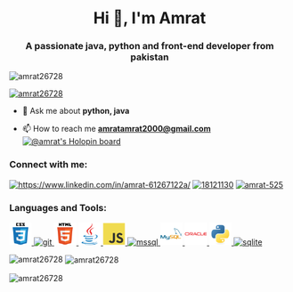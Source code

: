 <h1 align="center">Hi 👋, I'm Amrat</h1>
<h3 align="center">A passionate java, python and front-end developer from pakistan</h3>

<p align="left"> <img src="https://komarev.com/ghpvc/?username=amrat26728&label=Profile%20views&color=0e75b6&style=flat" alt="amrat26728" /> </p>

<p align="left"> <a href="https://github.com/ryo-ma/github-profile-trophy"><img src="https://github-profile-trophy.vercel.app/?username=amrat26728" alt="amrat26728" /></a> </p>

- 💬 Ask me about **python, java**

- 📫 How to reach me **amratamrat2000@gmail.com**
[![@amrat's Holopin board](https://holopin.io/api/user/board?user=amrat)](https://holopin.io/@amrat)

<h3 align="left">Connect with me:</h3>
<p align="left">
<a href="https://linkedin.com/in/https://www.linkedin.com/in/amrat-61267122a/" target="blank"><img align="center" src="https://raw.githubusercontent.com/rahuldkjain/github-profile-readme-generator/master/src/images/icons/Social/linked-in-alt.svg" alt="https://www.linkedin.com/in/amrat-61267122a/" height="30" width="40" /></a>
<a href="https://stackoverflow.com/users/18121130" target="blank"><img align="center" src="https://raw.githubusercontent.com/rahuldkjain/github-profile-readme-generator/master/src/images/icons/Social/stack-overflow.svg" alt="18121130" height="30" width="40" /></a>
<a href="https://www.leetcode.com/amrat-525" target="blank"><img align="center" src="https://raw.githubusercontent.com/rahuldkjain/github-profile-readme-generator/master/src/images/icons/Social/leet-code.svg" alt="amrat-525" height="30" width="40" /></a>
</p>

<h3 align="left">Languages and Tools:</h3>
<p align="left"> <a href="https://www.w3schools.com/css/" target="_blank" rel="noreferrer"> <img src="https://raw.githubusercontent.com/devicons/devicon/master/icons/css3/css3-original-wordmark.svg" alt="css3" width="40" height="40"/> </a> <a href="https://git-scm.com/" target="_blank" rel="noreferrer"> <img src="https://www.vectorlogo.zone/logos/git-scm/git-scm-icon.svg" alt="git" width="40" height="40"/> </a> <a href="https://www.w3.org/html/" target="_blank" rel="noreferrer"> <img src="https://raw.githubusercontent.com/devicons/devicon/master/icons/html5/html5-original-wordmark.svg" alt="html5" width="40" height="40"/> </a> <a href="https://www.java.com" target="_blank" rel="noreferrer"> <img src="https://raw.githubusercontent.com/devicons/devicon/master/icons/java/java-original.svg" alt="java" width="40" height="40"/> </a> <a href="https://developer.mozilla.org/en-US/docs/Web/JavaScript" target="_blank" rel="noreferrer"> <img src="https://raw.githubusercontent.com/devicons/devicon/master/icons/javascript/javascript-original.svg" alt="javascript" width="40" height="40"/> </a> <a href="https://www.microsoft.com/en-us/sql-server" target="_blank" rel="noreferrer"> <img src="https://www.svgrepo.com/show/303229/microsoft-sql-server-logo.svg" alt="mssql" width="40" height="40"/> </a> <a href="https://www.mysql.com/" target="_blank" rel="noreferrer"> <img src="https://raw.githubusercontent.com/devicons/devicon/master/icons/mysql/mysql-original-wordmark.svg" alt="mysql" width="40" height="40"/> </a> <a href="https://www.oracle.com/" target="_blank" rel="noreferrer"> <img src="https://raw.githubusercontent.com/devicons/devicon/master/icons/oracle/oracle-original.svg" alt="oracle" width="40" height="40"/> </a> <a href="https://www.python.org" target="_blank" rel="noreferrer"> <img src="https://raw.githubusercontent.com/devicons/devicon/master/icons/python/python-original.svg" alt="python" width="40" height="40"/> </a> <a href="https://www.sqlite.org/" target="_blank" rel="noreferrer"> <img src="https://www.vectorlogo.zone/logos/sqlite/sqlite-icon.svg" alt="sqlite" width="40" height="40"/> </a> </p>

<p><img align="left" src="https://github-readme-stats.vercel.app/api/top-langs?username=amrat26728&show_icons=true&locale=en&layout=compact" alt="amrat26728" /></p>

<p>&nbsp;<img align="center" src="https://github-readme-stats.vercel.app/api?username=amrat26728&show_icons=true&locale=en" alt="amrat26728" /></p>

<p><img align="center" src="https://github-readme-streak-stats.herokuapp.com/?user=amrat26728&" alt="amrat26728" /></p>
